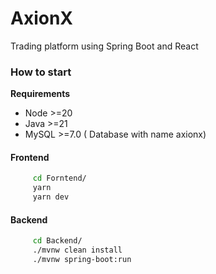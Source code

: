 # AxionX
Trading  platform using Spring Boot and React
             
### How to start 

**Requirements**
- Node >=20
- Java >=21
- MySQL >=7.0 ( Database with name axionx)


#### Frontend 
``` Bash
     cd Forntend/
     yarn
     yarn dev   
```

#### Backend
``` Bash
     cd Backend/
     ./mvnw clean install 
     ./mvnw spring-boot:run
```